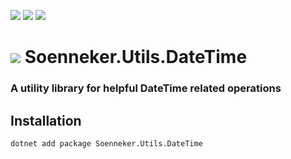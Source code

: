 [![](https://img.shields.io/nuget/v/soenneker.utils.datetime.svg?style=for-the-badge)](https://www.nuget.org/packages/soenneker.utils.datetime/)
[![](https://img.shields.io/github/actions/workflow/status/soenneker/soenneker.utils.datetime/publish-package.yml?style=for-the-badge)](https://github.com/soenneker/soenneker.utils.datetime/actions/workflows/publish-package.yml)
[![](https://img.shields.io/nuget/dt/soenneker.utils.datetime.svg?style=for-the-badge)](https://www.nuget.org/packages/soenneker.utils.datetime/)

# ![](https://user-images.githubusercontent.com/4441470/224455560-91ed3ee7-f510-4041-a8d2-3fc093025112.png) Soenneker.Utils.DateTime
### A utility library for helpful DateTime related operations

## Installation

```
dotnet add package Soenneker.Utils.DateTime
```
